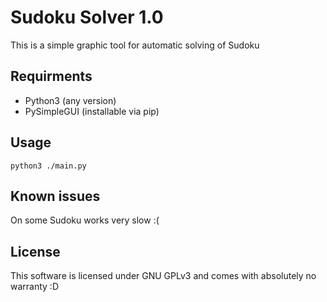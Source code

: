 # Sudoku Solver 1.0
This is a simple graphic tool for automatic solving of Sudoku

## Requirments
+ Python3 (any version)
+ PySimpleGUI (installable via pip)

## Usage
```
python3 ./main.py
```

## Known issues
On some Sudoku works very slow :(

## License
This software is licensed under GNU GPLv3 and comes with absolutely no warranty :D
